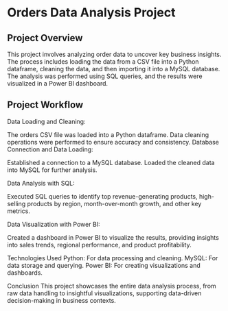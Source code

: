# Orders Data Analysis Project

## Project Overview
This project involves analyzing order data to uncover key business insights. The process includes loading the data from a CSV file into a Python dataframe, cleaning the data, and then importing it into a MySQL database. The analysis was performed using SQL queries, and the results were visualized in a Power BI dashboard.

## Project Workflow
Data Loading and Cleaning:

The orders CSV file was loaded into a Python dataframe.
Data cleaning operations were performed to ensure accuracy and consistency.
Database Connection and Data Loading:

Established a connection to a MySQL database.
Loaded the cleaned data into MySQL for further analysis.

Data Analysis with SQL:

Executed SQL queries to identify top revenue-generating products, high-selling products by region, month-over-month growth, and other key metrics.

Data Visualization with Power BI:

Created a dashboard in Power BI to visualize the results, providing insights into sales trends, regional performance, and product profitability.

Technologies Used
Python: For data processing and cleaning.
MySQL: For data storage and querying.
Power BI: For creating visualizations and dashboards.

Conclusion
This project showcases the entire data analysis process, from raw data handling to insightful visualizations, supporting data-driven decision-making in business contexts.
